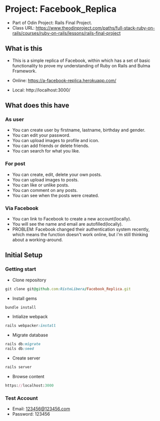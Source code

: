 # Project: Facebook_Replica
- Part of Odin Project: Rails Final Project.
- Class URL: https://www.theodinproject.com/paths/full-stack-ruby-on-rails/courses/ruby-on-rails/lessons/rails-final-project

## What is this

- This is a simple replica of Facebook, within which has a set of basic functionality to
  prove my understanding of Ruby on Rails and Bulma Framework.

- Online: https://a-facebook-replica.herokuapp.com/
- Local:  http://localhost:3000/

## What does this have

### As user

- You can create user by firstname, lastname, birthday and gender.
- You can edit your password.
- You can upload images to profile and icon.
- You can add friends or delete friends.
- You can search for what you like.

### For post

- You can create, edit, delete your own posts.
- You can upload images to posts.
- You can like or unlike posts.
- You can comment on any posts.
- You can see when the posts were created.

### Via Facebook

- You can link to Facebook to create a new account(locally).
- You will see the name and email are autofilled(locally).
- PROBLEM: Facebook changed their authentication system recently, which means the function doesn't work online, but i'm still thinking about a working-around.

## Initial Setup

### Getting start

- Clone repository
```ruby
git clone git@github.com:RistoLibera/Facebook_Replica.git
```

- Install gems
```ruby
bundle install
```

- Intialize webpack
```ruby
rails webpacker:install
```

- Migrate database
```ruby
rails db:migrate
rails db:seed
```

- Create server
```ruby
rails server
```

- Browse content
```ruby
https://localhost:3000
```

### Test Account

- Email: 123456@123456.com
- Password: 123456
